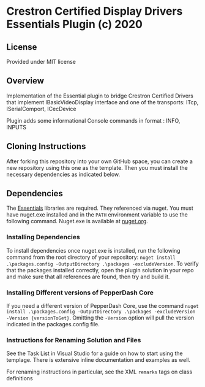 # Crestron Certified Display Drivers Essentials Plugin (c) 2020

## License

Provided under MIT license

## Overview

Implementation of the Essential plugin to bridge Crestron Certified Drivers that implement IBasicVideoDisplay interface and one of the transports: ITcp, ISerialComport, ICecDevice

Plugin adds some informational Console commands in format <key><command>: INFO, INPUTS

## Cloning Instructions

After forking this repository into your own GitHub space, you can create a new repository using this one as the template.  Then you must install the necessary dependencies as indicated below.

## Dependencies

The [Essentials](https://github.com/PepperDash/Essentials) libraries are required. They referenced via nuget. You must have nuget.exe installed and in the `PATH` environment variable to use the following command. Nuget.exe is available at [nuget.org](https://dist.nuget.org/win-x86-commandline/latest/nuget.exe).

### Installing Dependencies

To install dependencies once nuget.exe is installed, run the following command from the root directory of your repository:
`nuget install .\packages.config -OutputDirectory .\packages -excludeVersion`.
To verify that the packages installed correctly, open the plugin solution in your repo and make sure that all references are found, then try and build it.

### Installing Different versions of PepperDash Core

If you need a different version of PepperDash Core, use the command `nuget install .\packages.config -OutputDirectory .\packages -excludeVersion -Version {versionToGet}`. Omitting the `-Version` option will pull the version indicated in the packages.config file.

### Instructions for Renaming Solution and Files

See the Task List in Visual Studio for a guide on how to start using the templage.  There is extensive inline documentation and examples as well.

For renaming instructions in particular, see the XML `remarks` tags on class definitions
